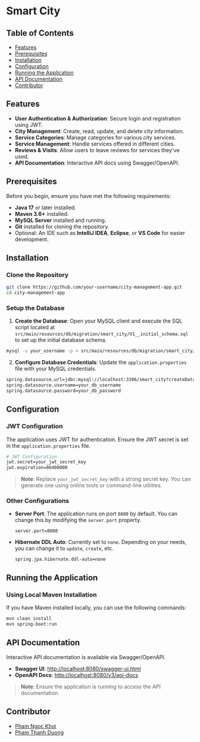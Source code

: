 # Smart City

## Table of Contents

- [Features](#features)
- [Prerequisites](#prerequisites)
- [Installation](#installation)
- [Configuration](#configuration)
- [Running the Application](#running-the-application)
- [API Documentation](#api-documentation)
- [Contributor](#contributor)

## Features
- **User Authentication & Authorization**: Secure login and registration using JWT.
- **City Management**: Create, read, update, and delete city information.
- **Service Categories**: Manage categories for various city services.
- **Service Management**: Handle services offered in different cities.
- **Reviews & Visits**: Allow users to leave reviews for services they've used.
- **API Documentation**: Interactive API docs using Swagger/OpenAPI.

## Prerequisites
Before you begin, ensure you have met the following requirements:
- **Java 17** or later installed. 
- **Maven 3.6+** installed. 
- **MySQL Server** installed and running. 
- **Git** installed for cloning the repository. 
- Optional: An IDE such as **IntelliJ IDEA**, **Eclipse**, or **VS Code** for easier development.

## Installation
### Clone the Repository

```bash
git clone https://github.com/your-username/city-management-app.git
cd city-management-app
```
### Setup the Database
1. **Create the Database**:
Open your MySQL client and execute the SQL script located at `src/main/resources/db/migration/smart_city/V1__initial_schema.sql` to set up the initial database schema.
```bash
mysql -u your_username -p < src/main/resources/db/migration/smart_city/V1__initial_schema.sql
```
2. **Configure Database Credentials**:
Update the `application.properties` file with your MySQL credentials.
```bash
spring.datasource.url=jdbc:mysql://localhost:3306/smart_city?createDatabaseIfNotExist=true
spring.datasource.username=your_db_username
spring.datasource.password=your_db_password
```

## Configuration
### JWT Configuration
The application uses JWT for authentication. Ensure the JWT secret is set in the `application.properties` file.
```bash
# JWT Configuration
jwt.secret=your_jwt_secret_key
jwt.expiration=86400000
```
> **Note**: Replace `your_jwt_secret_key` with a strong secret key. You can generate one using online tools or command-line utilities.
### Other Configurations
- **Server Port**: The application runs on port `8080` by default. You can change this by modifying the `server.port` property.

  ```properties
  server.port=8080
  ```
- **Hibernate DDL Auto**: Currently set to `none`. Depending on your needs, you can change it to `update`, `create`, etc.

  ```properties
  spring.jpa.hibernate.ddl-auto=none
  ```
  
## Running the Application
### Using Local Maven Installation
If you have Maven installed locally, you can use the following commands:
```bash
mvn clean install
mvn spring-boot:run
```

## API Documentation
Interactive API documentation is available via Swagger/OpenAPI.
- **Swagger UI**: [http://localhost:8080/swagger-ui.html](http://localhost:8080/swagger-ui.html)
- **OpenAPI Docs**: [http://localhost:8080/v3/api-docs](http://localhost:8080/v3/api-docs)
> **Note**: Ensure the application is running to access the API documentation.

## Contributor
- [Pham Ngoc Khoi](https://github.com/khoipn21)
- [Pham Thanh Duong](https://github.com/duongpham26)

